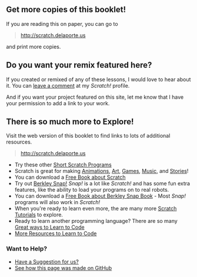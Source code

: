 ## Get more copies of this booklet!

If you are reading this on paper, you can go to 

> http://scratch.delaporte.us 

and print more copies.

## Do you want your remix featured here?

If you created or remixed of any of these lessons, I would love to hear about it. You can [leave a comment](https://scratch.mit.edu/users/edthedev/) at my *Scratch!* profile.

And if you want your project featured on this site, let me know that I have your permission to add a link to your work.

## There is so much more to Explore!

Visit the web version of this booklet to find links to lots of additional resources.

> http://scratch.delaporte.us 

- Try these other [Short Scratch Programs](https://scratch.mit.edu/studios/4239733/)
- Scratch is great for making [Animations](https://scratch.mit.edu/explore/projects/animations/), [Art](https://scratch.mit.edu/explore/projects/art/), [Games](https://scratch.mit.edu/explore/projects/games/), [Music](https://scratch.mit.edu/explore/projects/music/), and [Stories](https://scratch.mit.edu/explore/projects/stories/)!
- You can download a [Free Book about Scratch](https://stwww1.weizmann.ac.il/scratch/scratch_en/)
- Try out [Berkley Snap!](http://snap.berkeley.edu/) *Snap!* is a lot like *Scratch!* and has some fun extra features, like the ability to load your programs on to real robots.
- You can download a [Free Book about Berkley Snap Book](https://snap.berkeley.edu/SnapManual.pdf) - Most *Snap!* programs will also work in *Scratch!*
- When you're ready to learn even more, the are many more [Scratch Tutorials](https://scratch.mit.edu/explore/projects/tutorials/) to explore.
- Ready to learn another programming language? There are so many [Great ways to Learn to Code](http://ben-writes.com/2014/learn-to-code-a-collection-of-programming-tutorials-and-resources-for-beginners/)
- [More Resources to Learn to Code](https://github.com/edthedev/edthedev.github.io/blob/master/Learn2Code.md)

### Want to Help?

- [Have a Suggestion for us?](https://github.com/edthedev/scratch_lessons/issues)
- [See how this page was made on GitHub](https://github.com/edthedev/scratch_lessons/)
